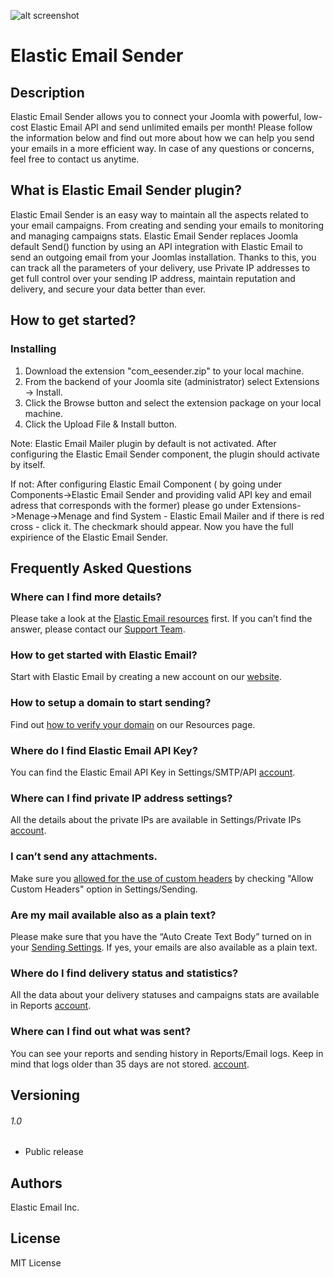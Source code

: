 ![alt screenshot](assets/sender_header.png)

# Elastic Email Sender


## Description

Elastic Email Sender allows you to connect your Joomla with powerful, low-cost Elastic Email API and send unlimited emails per month!
Please follow the information below and find out more about how we can help you send your emails in a more efficient way.
In case of any questions or concerns, feel free to contact us anytime.

## What is Elastic Email Sender plugin?

Elastic Email Sender is an easy way to maintain all the aspects related to your email campaigns. From creating and sending your emails to monitoring and managing campaigns stats.
Elastic Email Sender replaces Joomla default Send() function by using an API integration with Elastic Email to send an outgoing email from your Joomlas installation.
Thanks to this, you can track all the parameters of your delivery, use Private IP addresses to get full control over your sending IP address, maintain reputation and delivery, and secure your data better than ever.

## How to get started?


### Installing


1. Download the extension "com_eesender.zip" to your local machine.
2. From the backend of your Joomla site (administrator) select Extensions -> Install.
3. Click the Browse button and select the extension package on your local machine.
4. Click the Upload File & Install button.

Note: Elastic Email Mailer plugin by default is not activated. After configuring the Elastic Email Sender component, the plugin should activate by itself.

If not: After configuring Elastic Email Component ( by going under Components->Elastic Email Sender and providing valid API key and email adress that corresponds with the former) please go under Extensions->Menage->Menage and find System - Elastic Email Mailer and if there is red cross - click it. The checkmark should appear. Now you have the full expirience of the Elastic Email Sender.

## Frequently Asked Questions

### Where can I find more details?
Please take a look at the [Elastic Email resources](https://elasticemail.com/resources/) first.
If you can’t find the answer, please contact our [Support Team](http://elasticemail.com/help).

### How to get started with Elastic Email?
Start with Elastic Email by creating a new account on our [website](https://elasticemail.com/).

### How to setup a domain to start sending?
Find out [how to verify your domain](https://elasticemail.com/support/user-interface/settings/your-domain/) on our Resources page.

### Where do I find Elastic Email API Key?
You can find the Elastic Email API Key in Settings/SMTP/API [account](https://elasticemail.com/account/#/settings/apiconfiguration).

### Where can I find private IP address settings?
All the details about the private IPs are available in Settings/Private IPs [account](https://elasticemail.com/account/#/settings/privateips).

### I can’t send any attachments.
Make sure you [allowed for the use of custom headers](https://elasticemail.com/account/#/settings/sending) by checking "Allow Custom Headers" option in Settings/Sending.

### Are my mail available also as a plain text?
Please make sure that you have the “Auto Create Text Body” turned on in your [Sending Settings](https://elasticemail.com/account/#/settings/sending). If yes, your emails are also available as a plain text.

### Where do I find delivery status and statistics?
All the data about your delivery statuses and campaigns stats are available in Reports [account](https://elasticemail.com/account/#/reports).

### Where can I find out what was sent?
You can see your reports and sending history in Reports/Email logs. Keep in mind that logs older than 35 days are not stored. [account](https://elasticemail.com/account/#/reports/emails).

## Versioning

###### 1.0
* Public release

## Authors
Elastic Email Inc.

## License
MIT License
